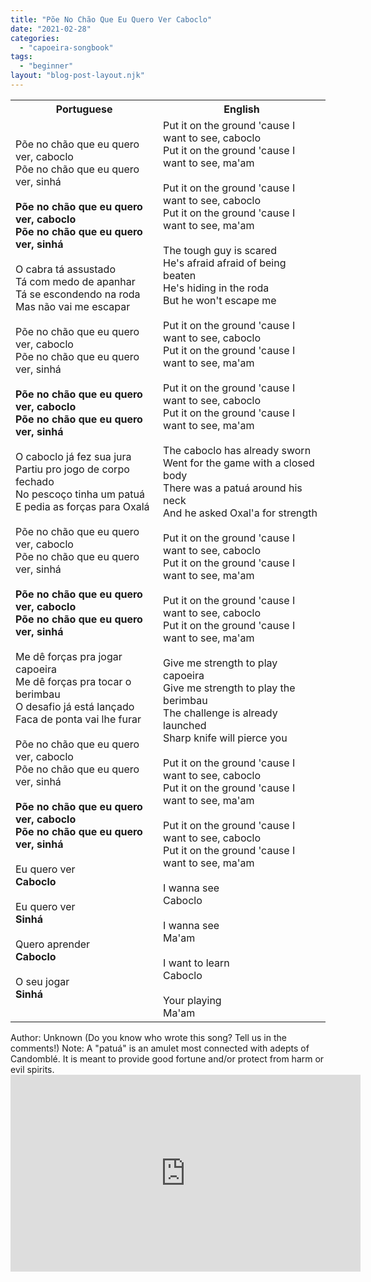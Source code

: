 ```yaml
---
title: "Põe No Chão Que Eu Quero Ver Caboclo"
date: "2021-02-28"
categories: 
  - "capoeira-songbook"
tags: 
  - "beginner"
layout: "blog-post-layout.njk"
---
```


<table class="capoeira-table">
    <tr class="header-row">
        <th>Portuguese</th>
        <th>English</th>
    </tr>
    <tr>
        <td>Põe no chão que eu quero ver, caboclo<br>
Põe no chão que eu quero ver, sinhá<br>
<br>
<strong>Põe no chão que eu quero ver, caboclo<br>
Põe no chão que eu quero ver, sinhá</strong><br>
<br>
O cabra tá assustado<br>
Tá com medo de apanhar<br>
Tá se escondendo na roda<br>
Mas não vai me escapar<br>
<br>
Põe no chão que eu quero ver, caboclo<br>
Põe no chão que eu quero ver, sinhá<br>
<br>
<strong>Põe no chão que eu quero ver, caboclo<br>
Põe no chão que eu quero ver, sinhá</strong><br>
<br>
O caboclo já fez sua jura<br>
Partiu pro jogo de corpo fechado<br>
No pescoço tinha um patuá<br>
E pedia as forças para Oxalá<br>
<br>
Põe no chão que eu quero ver, caboclo<br>
Põe no chão que eu quero ver, sinhá<br>
<br>
<strong>Põe no chão que eu quero ver, caboclo<br>
Põe no chão que eu quero ver, sinhá</strong><br>
<br>
Me dê forças pra jogar capoeira<br>
Me dê forças pra tocar o berimbau<br>
O desafio já está lançado<br>
Faca de ponta vai lhe furar<br>
<br>
Põe no chão que eu quero ver, caboclo<br>
Põe no chão que eu quero ver, sinhá<br>
<br>
<strong>Põe no chão que eu quero ver, caboclo<br>
Põe no chão que eu quero ver, sinhá</strong><br>
<br>
Eu quero ver<br>
<strong>Caboclo</strong><br>
<br>
Eu quero ver<br>
<strong>Sinhá</strong><br>
<br>
Quero aprender<br>
<strong>Caboclo</strong><br>
<br>
O seu jogar<br>
<strong>Sinhá</strong></td>
        <td>Put it on the ground 'cause I want to see, caboclo<br>
Put it on the ground 'cause I want to see, ma'am<br>
<br>
Put it on the ground 'cause I want to see, caboclo<br>
Put it on the ground 'cause I want to see, ma'am<br>
<br>
The tough guy is scared<br>
He's afraid afraid of being beaten<br>
He's hiding in the roda<br>
But he won't escape me<br>
<br>
Put it on the ground 'cause I want to see, caboclo<br>
Put it on the ground 'cause I want to see, ma'am<br>
<br>
Put it on the ground 'cause I want to see, caboclo<br>
Put it on the ground 'cause I want to see, ma'am<br>
<br>
The caboclo has already sworn<br>
Went for the game with a closed body<br>
There was a patuá around his neck<br>
And he asked Oxal'a for strength<br>
<br>
Put it on the ground 'cause I want to see, caboclo<br>
Put it on the ground 'cause I want to see, ma'am<br>
<br>
Put it on the ground 'cause I want to see, caboclo<br>
Put it on the ground 'cause I want to see, ma'am<br>
<br>
Give me strength to play capoeira<br>
Give me strength to play the berimbau<br>
The challenge is already launched<br>
Sharp knife will pierce you<br>
<br>
Put it on the ground 'cause I want to see, caboclo<br>
Put it on the ground 'cause I want to see, ma'am<br>
<br>
Put it on the ground 'cause I want to see, caboclo<br>
Put it on the ground 'cause I want to see, ma'am<br>
<br>
I wanna see<br>
Caboclo<br>
<br>
I wanna see<br>
Ma'am<br>
<br>
I want to learn<br>
Caboclo<br>
<br>
Your playing<br>
Ma'am</td>
    </tr>
</table>

<figcaption>
Author: Unknown (Do you know who wrote this song? Tell us in the comments!)  
Note: A "patuá" is an amulet most connected with adepts of Candomblé. It is meant to provide good fortune and/or protect from harm or evil spirits.
</figcaption>

<iframe width="560" height="315" src="https://www.youtube.com/embed/ajJNvxb6R14" title="YouTube video player" frameborder="0" allow="accelerometer; autoplay; clipboard-write; encrypted-media; gyroscope; picture-in-picture" allowfullscreen></iframe>